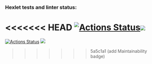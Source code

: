 ### Hexlet tests and linter status:
<<<<<<< HEAD
[![Actions Status](https://github.com/leksandrFo/frontend-project-44/workflows/hexlet-check/badge.svg)](https://github.com/leksandrFo/frontend-project-44/actions)<a href="https://codeclimate.com/github/leksandrFo/frontend-project-44/maintainability"><img src="https://api.codeclimate.com/v1/badges/b68a70a881d0a8ff7bd5/maintainability" /></a>
=======
[![Actions Status](https://github.com/leksandrFo/frontend-project-44/workflows/hexlet-check/badge.svg)](https://github.com/leksandrFo/frontend-project-44/actions)  <a href="https://codeclimate.com/github/leksandrFo/frontend-project-44/maintainability"><img src="https://api.codeclimate.com/v1/badges/b68a70a881d0a8ff7bd5/maintainability" /></a>
>>>>>>> 5a5c1a1 (add Maintainability badge)
